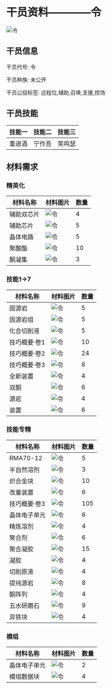 # 干员资料————令

![令](./oprImages/令.png)

## 干员信息

干员代号: 令

干员种族: 未公开

干员公招标签: 远程位,辅助,召唤,支援,控场

## 干员技能

| 技能一       | 技能二   | 技能三 |
| ------------ | -------- | ------ |
| 重进酒 | 宁作吾 | 笑鸣瑟 |

## 材料需求

### 精英化

| 材料名称      | 材料图片 | 数量  |
|---------|---------|-----|
| 辅助双芯片 | ![令](./暂无材料图片)  |   4  |
| 辅助芯片 | ![令](./matIcons/辅助芯片.png)  |   5  |
| 晶体电路 | ![令](./matIcons/晶体电路.png)  |   5  |
| 聚酸酯 | ![令](./matIcons/聚酸酯.png)  |   10  |
| 酮凝集 | ![令](./matIcons/酮凝集.png)  |   3  |

### 技能1→7

| 材料名称      | 材料图片 | 数量  |
|---------|---------|-----|
| 固源岩 | ![令](./matIcons/固源岩.png)  |   5  |
| 固源岩组 | ![令](./matIcons/固源岩组.png)  |   5  |
| 化合切削液 | ![令](./matIcons/化合切削液.png)  |   5  |
| 技巧概要·卷1 | ![令](./matIcons/技巧概要·卷1.png)  |   10  |
| 技巧概要·卷2 | ![令](./matIcons/技巧概要·卷2.png)  |   24  |
| 技巧概要·卷3 | ![令](./matIcons/技巧概要·卷3.png)  |   8  |
| 全新装置 | ![令](./matIcons/全新装置.png)  |   4  |
| 双酮 | ![令](./matIcons/双酮.png)  |   6  |
| 源岩 | ![令](./matIcons/源岩.png)  |   4  |
| 装置 | ![令](./matIcons/装置.png)  |   6  |

### 技能专精

| 材料名称      | 材料图片 | 数量  |
|---------|---------|-----|
| RMA70-12 | ![令](./matIcons/RMA70-12.png)  |   5  |
| 半自然溶剂 | ![令](./matIcons/半自然溶剂.png)  |   3  |
| 炽合金块 | ![令](./matIcons/炽合金块.png)  |   10  |
| 改量装置 | ![令](./matIcons/改量装置.png)  |   6  |
| 技巧概要·卷3 | ![令](./matIcons/技巧概要·卷3.png)  |   105  |
| 晶体电子单元 | ![令](./matIcons/晶体电子单元.png)  |   6  |
| 精炼溶剂 | ![令](./matIcons/精炼溶剂.png)  |   4  |
| 聚合剂 | ![令](./matIcons/聚合剂.png)  |   6  |
| 聚合凝胶 | ![令](./matIcons/聚合凝胶.png)  |   15  |
| 凝胶 | ![令](./matIcons/凝胶.png)  |   4  |
| 切削原液 | ![令](./matIcons/切削原液.png)  |   4  |
| 提纯源岩 | ![令](./matIcons/提纯源岩.png)  |   8  |
| 酮阵列 | ![令](./matIcons/酮阵列.png)  |   4  |
| 五水研磨石 | ![令](./matIcons/五水研磨石.png)  |   9  |
| 异铁块 | ![令](./matIcons/异铁块.png)  |   4  |

### 模组

| 材料名称      | 材料图片 | 数量  |
|---------|---------|-----|
| 晶体电子单元 | ![令](./matIcons/晶体电子单元.png)  |   2  |
| 模组数据块 | ![令](./暂无材料图片)  |   4  |
